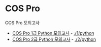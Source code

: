 # COS Pro

COS Pro 모의고사
* [COS Pro 1급 Python 모의고사](https://programmers.co.kr/learn/courses/11133) - [./1/python](./1/python)
* [COS Pro 2급 Python 모의고사](https://programmers.co.kr/learn/courses/33) - [./2/python](./2/python)